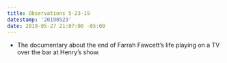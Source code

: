 ```yaml
---
title: Observations 5-23-19
datestamp: '20190523'
date: 2019-05-27 21:07:00 -05:00
---
```


- The documentary about the end of Farrah Fawcett’s life playing on a TV over the bar at Henry’s show.
